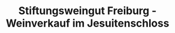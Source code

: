 ---
title: "Stiftungsweingut Freiburg - Weinverkauf im Jesuitenschloss"
url: /merzhausen/stiftungsweingut-freiburg-weinverkauf-im-jesuitenschloss/
shop: Wein
---